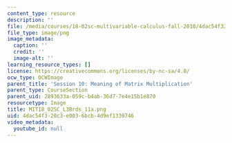 ```yaml
---
content_type: resource
description: ''
file: /media/courses/18-02sc-multivariable-calculus-fall-2010/4dac54f328c3e0036bcb4d9ef1330746_MIT18_02SC_L3Brds_11a.png
file_type: image/png
image_metadata:
  caption: ''
  credit: ''
  image-alt: ''
learning_resource_types: []
license: https://creativecommons.org/licenses/by-nc-sa/4.0/
ocw_type: OCWImage
parent_title: 'Session 10: Meaning of Matrix Multiplication'
parent_type: CourseSection
parent_uid: 2893633a-059c-b4ab-36d7-7e4e15b1e870
resourcetype: Image
title: MIT18_02SC_L3Brds_11a.png
uid: 4dac54f3-28c3-e003-6bcb-4d9ef1330746
video_metadata:
  youtube_id: null
---
```


